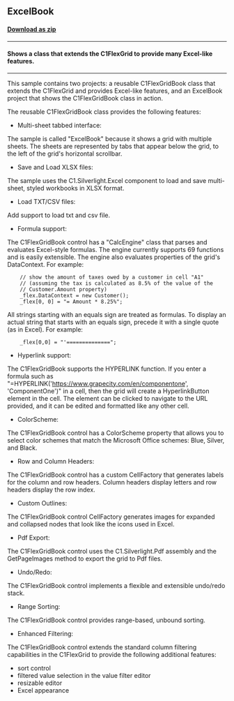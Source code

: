 ## ExcelBook
#### [Download as zip](https://grapecity.github.io/DownGit/#/home?url=https://github.com/GrapeCity/ComponentOne-WPF-Samples/tree/master/NET_4.5.2/C1.WPF.FlexGrid/CS/ExcelBook/ExcelBook)
____
#### Shows a class that extends the C1FlexGrid to provide many Excel-like features.
____
This sample contains two projects: a reusable C1FlexGridBook class that 
extends the C1FlexGrid and provides Excel-like features, and an ExcelBook 
project that shows the C1FlexGridBook class in action.

The reusable C1FlexGridBook class provides the following features:


* Multi-sheet tabbed interface:

The sample is called "ExcelBook" because it shows a grid with multiple sheets.
The sheets are represented by tabs that appear below the grid, to the left
of the grid's horizontal scrollbar.


* Save and Load XLSX files:

The sample uses the C1.Silverlight.Excel component to load and save multi-sheet,
styled workbooks in XLSX format.


* Load TXT/CSV files:

Add support to load txt and csv file.


* Formula support:

The C1FlexGridBook control has a "CalcEngine" class that parses and evaluates
Excel-style formulas. The engine currently supports 69 functions and is easily
extensible. The engine also evaluates properties of the grid's DataContext.
For example:

```
	// show the amount of taxes owed by a customer in cell "A1"
	// (assuming the tax is calculated as 8.5% of the value of the 
	// Customer.Amount property)
	_flex.DataContext = new Customer();
	_flex[0, 0] = "= Amount * 8.25%";
```
All strings starting with an equals sign are treated as formulas. To display an
actual string that starts with an equals sign, precede it with a single quote
(as in Excel). For example:
	
```
	_flex[0,0] = "'==============";
```

* Hyperlink support:

The C1FlexGridBook supports the HYPERLINK function. If you enter a formula such as
"=HYPERLINK('https://www.grapecity.com/en/componentone', 'ComponentOne')" in a cell, then the
grid will create a HyperlinkButton element in the cell. The element can be clicked
to navigate to the URL provided, and it can be edited and formatted like any other
cell.


* ColorScheme:

The C1FlexGridBook control has a ColorScheme property that allows you to select 
color schemes that match the Microsoft Office schemes: Blue, Silver, and Black.


* Row and Column Headers:

The C1FlexGridBook control has a custom CellFactory that generates labels for
the column and row headers. Column headers display letters and row headers
display the row index.


* Custom Outlines:

The C1FlexGridBook control CellFactory generates images for expanded and collapsed
nodes that look like the icons used in Excel.


* Pdf Export:

The C1FlexGridBook control uses the C1.Silverlight.Pdf assembly and the GetPageImages
method to export the grid to Pdf files.


* Undo/Redo:

The C1FlexGridBook control implements a flexible and extensible undo/redo stack.


* Range Sorting:

The C1FlexGridBook control provides range-based, unbound sorting.


* Enhanced Filtering:

The C1FlexGridBook control extends the standard column filtering capabilities in 
the C1FlexGrid to provide the following additional features:


* sort control
* filtered value selection in the value filter editor
* resizable editor
* Excel appearance

